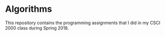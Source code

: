 # Algorithms
This repository contains the programming assignments that I did in my CSCI 2000 class during Spring 2018.
